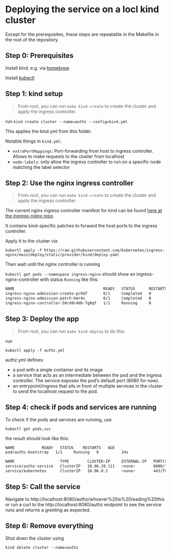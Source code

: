 # Deploying the service on a locl kind cluster

Except for the prerequisites, these steps are repeatable in the Makefile in the root of the repository.

## Step 0: Prerequisites
Install kind, e.g. via [homebrew](https://formulae.brew.sh/formula/kind).

Install [kubectl](https://kubernetes.io/docs/tasks/tools/install-kubectl-macos/)

## Step 1: kind setup

> From root, you can run `make kind-create` to create the cluster and apply the ingress controller.

run `kind create cluster --name=authz --config=kind.yml`

This applies the kind.yml from this folder.

Notable things in `kind.yml`:

* `extraPortMappings`: Port-forwarding from host to ingress controller. Allows to make requests to the cluster from localhost
* `node-labels`: only allow the ingress controller to run on a specific node matching the label selector

## Step 2: Use the nginx ingress controller

> From root, you can run `make kind-create` to create the cluster and apply the ingress controller.

The current nginx ingress controller manifest for kind can be found [here at the ingress-nginx repo](https://raw.githubusercontent.com/kubernetes/ingress-nginx/main/deploy/static/provider/kind/deploy.yaml).

It contains kind-specific patches to forward the host ports to the ingress controller.

Apply it to the cluster via 

`kubectl apply -f https://raw.githubusercontent.com/kubernetes/ingress-nginx/main/deploy/static/provider/kind/deploy.yaml`

Then wait until the nginx controller is running

`kubectl get pods --namespace ingress-nginx` should show an ingress-nginx-controller with status `Running` like this:

```bash
NAME                                       READY   STATUS      RESTARTS   AGE
ingress-nginx-admission-create-pc9d7       0/1     Completed   0          38s
ingress-nginx-admission-patch-bmr4s        0/1     Completed   0          38s
ingress-nginx-controller-58c49c4db-7g8qf   1/1     Running     0          38s
```

## Step 3: Deploy the app

> From root, you can run `make kind-deploy` to do this.

run 

`kubectl apply -f authz.yml`

authz.yml defines:
* a pod with a single container and its image 
* a service that acts as an intermediate between the pod and the ingress controller. The service exposes the pod’s default port (8080 for now).
* an entrypoint/ingress that sits in front of multiple services in the cluster to send the localhost request to the pod.

## Step 4: check if pods and services are running

To check if the pods and services are running, use 

`kubectl get pods,svc`

the result should look like this:

```bash
NAME            READY   STATUS    RESTARTS   AGE
pod/authz-bootstrap   1/1     Running   0          24s

NAME                    TYPE        CLUSTER-IP     EXTERNAL-IP   PORT(S)    AGE
service/authz-service   ClusterIP   10.96.29.111   <none>        8080/TCP   70s
service/kubernetes      ClusterIP   10.96.0.1      <none>        443/TCP    9m6s

```
## Step 5: Call the service

Navigate to http://localhost:8080/authz/whoever%20is%20reading%20this or run a curl to the http://localhost:8080/authz endpoint to see the service runs and returns a greeting as expected. 

## Step 6: Remove everything

Shut down the cluster using

`kind delete cluster --name=authz`
 

